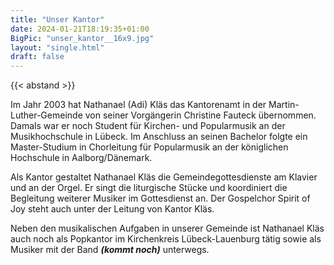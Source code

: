 ```yaml
---
title: "Unser Kantor"
date: 2024-01-21T18:19:35+01:00
BigPic: "unser_kantor__16x9.jpg"
layout: "single.html"
draft: false
---
```

{{< abstand >}}

Im Jahr 2003 hat Nathanael (Adi) Kläs das Kantorenamt in der
Martin-Luther-Gemeinde von seiner Vorgängerin Christine Fauteck übernommen.
Damals war er noch Student für Kirchen- und Popularmusik an der Musikhochschule
in Lübeck. Im Anschluss an seinen Bachelor folgte ein Master-Studium in
Chorleitung für Popularmusik an der königlichen Hochschule in Aalborg/Dänemark.

Als Kantor gestaltet Nathanael Kläs die Gemeindegottesdienste am Klavier und an
der Orgel. Er singt die liturgische Stücke und koordiniert die Begleitung
weiterer Musiker im Gottesdienst an. Der Gospelchor Spirit of Joy steht auch
unter der Leitung von Kantor Kläs.

Neben den musikalischen Aufgaben in unserer Gemeinde ist Nathanael Kläs auch
noch als Popkantor im Kirchenkreis Lübeck-Lauenburg tätig sowie als Musiker mit
der Band ___(kommt noch)___ unterwegs.
